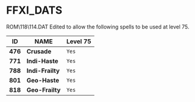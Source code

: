 # FFXI_DATS

ROM\118\114.DAT Edited to allow the following spells to be used at level 75.

| ID       | NAME             | Level 75|
|---       |---               |---      |
|**476**   |**Crusade**       |  `Yes`  |
|**771**   |**Indi-Haste**    |  `Yes`  |
|**788**   |**Indi-Frailty**  |  `Yes`  |
|**801**   |**Geo-Haste**     |  `Yes`  |
|**818**   |**Geo-Frailty**   |  `Yes`  |



